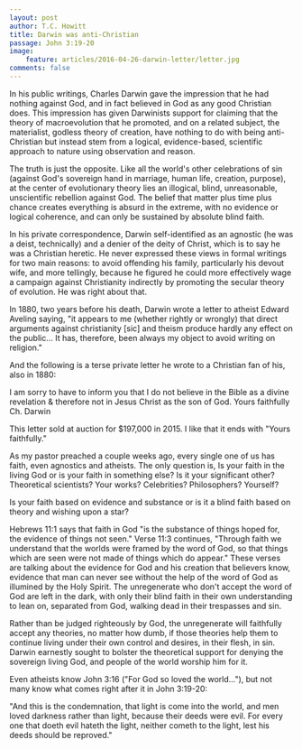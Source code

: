 ```yaml
---
layout: post
author: T.C. Howitt
title: Darwin was anti-Christian
passage: John 3:19-20
image:
    feature: articles/2016-04-26-darwin-letter/letter.jpg
comments: false
---
```


In his public writings, Charles Darwin gave the impression that he had nothing against God, and in fact believed in God as any good Christian does. This impression has given Darwinists support for claiming that the theory of macroevolution that he promoted, and on a related subject, the materialist, godless theory of creation, have nothing to do with being anti-Christian but instead stem from a logical, evidence-based, scientific approach to nature using observation and reason.

The truth is just the opposite. Like all the world's other celebrations of sin (against God's sovereign hand in marriage, human life, creation, purpose), at the center of evolutionary theory lies an illogical, blind, unreasonable, unscientific rebellion against God. The belief that matter plus time plus chance creates everything is absurd in the extreme, with no evidence or logical coherence, and can only be sustained by absolute blind faith.

In his private correspondence, Darwin self-identified as an agnostic (he was a deist, technically) and a denier of the deity of Christ, which is to say he was a Christian heretic. He never expressed these views in formal writings for two main reasons: to avoid offending his family, particularly his devout wife, and more tellingly, because he figured he could more effectively wage a campaign against Christianity indirectly by promoting the secular theory of evolution. He was right about that.

In 1880, two years before his death, Darwin wrote a letter to atheist Edward Aveling saying, "it appears to me (whether rightly or wrongly) that direct arguments against christianity [sic] and theism produce hardly any effect on the public... It has, therefore, been always my object to avoid writing on religion."

And the following is a terse private letter he wrote to a Christian fan of his, also in 1880:

I am sorry to have to inform you that I do not believe in the Bible as a divine revelation & therefore not in Jesus Christ as the son of God.
Yours faithfully
Ch. Darwin

This letter sold at auction for $197,000 in 2015. I like that it ends with "Yours faithfully."

As my pastor preached a couple weeks ago, every single one of us has faith, even agnostics and atheists. The only question is, Is your faith in the living God or is your faith in something else? Is it your significant other? Theoretical scientists? Your works? Celebrities? Philosophers? Yourself?

Is your faith based on evidence and substance or is it a blind faith based on theory and wishing upon a star?

Hebrews 11:1 says that faith in God "is the substance of things hoped for, the evidence of things not seen." Verse 11:3 continues, "Through faith we understand that the worlds were framed by the word of God, so that things which are seen were not made of things which do appear." These verses are talking about the evidence for God and his creation that believers know, evidence that man can never see without the help of the word of God as illumined by the Holy Spirit. The unregenerate who don't accept the word of God are left in the dark, with only their blind faith in their own understanding to lean on, separated from God, walking dead in their trespasses and sin.

Rather than be judged righteously by God, the unregenerate will faithfully accept any theories, no matter how dumb, if those theories help them to continue living under their own control and desires, in their flesh, in sin. Darwin earnestly sought to bolster the theoretical support for denying the sovereign living God, and people of the world worship him for it.

Even atheists know John 3:16 ("For God so loved the world..."), but not many know what comes right after it in John 3:19-20:

"And this is the condemnation, that light is come into the world, and men loved darkness rather than light, because their deeds were evil. For every one that doeth evil hateth the light, neither cometh to the light, lest his deeds should be reproved."
